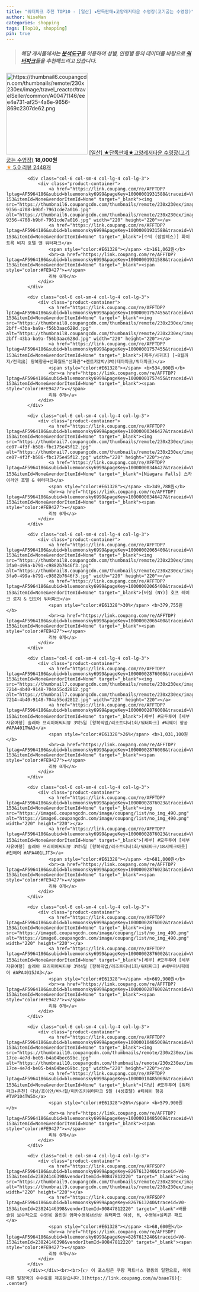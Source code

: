 ```yaml
---
title: "워터파크 추천 TOP10 - [일산] ★단독판매★고양레저타운 수영장(고기굽는 수영장)"
author: WiseMan
categories: shopping
tags: [Top10, shopping]
pin: true
---
```


> ##### 해당 게시물에서는 [**분석도구**](https://itemscout.io/)를 이용하여 **성별**, **연령별** 등의 데이터를 바탕으로 [**워터파크**](https://link.coupang.com/a/baae76)들을 추천해드리고 있습니다.
<div class="container"><div class="row">
            <div class="col-6 col-sm-4 col-lg-4 col-lg-3">
                <div class="product-container">
                    <a href="https://link.coupang.com/re/AFFTDP?lptag=AF5964186&subid=bluemoonsky6999&pageKey=10000000579413&traceid=V0-153&itemId=None&vendorItemId=None" target="_blank"><img src="https://thumbnail6.coupangcdn.com/thumbnails/remote/230x230ex/image/travel_reactor/travelSeller/common/A00471146/eee4e731-af25-4a6e-9656-869c2307de62.png" alt="https://thumbnail6.coupangcdn.com/thumbnails/remote/230x230ex/image/travel_reactor/travelSeller/common/A00471146/eee4e731-af25-4a6e-9656-869c2307de62.png" width="220" height="220"></a>
                    <a href="https://link.coupang.com/re/AFFTDP?lptag=AF5964186&subid=bluemoonsky6999&pageKey=10000000579413&traceid=V0-153&itemId=None&vendorItemId=None" target="_blank">[일산] ★단독판매★고양레저타운 수영장(고기굽는 수영장)</a>
                    <span style="color:#E61328"></span> <b>18,000원</b>
                    <br><a href="https://link.coupang.com/re/AFFTDP?lptag=AF5964186&subid=bluemoonsky6999&pageKey=10000000579413&traceid=V0-153&itemId=None&vendorItemId=None" target="_blank"><span style="color:#FE9427">★</span> 5.0
                    리뷰 2448개</a>
                </div>
            </div>
            
            <div class="col-6 col-sm-4 col-lg-4 col-lg-3">
                <div class="product-container">
                    <a href="https://link.coupang.com/re/AFFTDP?lptag=AF5964186&subid=bluemoonsky6999&pageKey=10000001931588&traceid=V0-153&itemId=None&vendorItemId=None" target="_blank"><img src="https://thumbnail6.coupangcdn.com/thumbnails/remote/230x230ex/image/travel_reactor/travelConnect/hotel/C00655061/4dd6c0c5-9356-4708-b9bf-7961cde7a016.jpg" alt="https://thumbnail6.coupangcdn.com/thumbnails/remote/230x230ex/image/travel_reactor/travelConnect/hotel/C00655061/4dd6c0c5-9356-4708-b9bf-7961cde7a016.jpg" width="220" height="220"></a>
                    <a href="https://link.coupang.com/re/AFFTDP?lptag=AF5964186&subid=bluemoonsky6999&pageKey=10000001931588&traceid=V0-153&itemId=None&vendorItemId=None" target="_blank">[수빅 (잠발레스)] 화이트록 비치 호텔 앤 워터파크</a>
                    <span style="color:#E61328"></span> <b>161,062원</b>
                    <br><a href="https://link.coupang.com/re/AFFTDP?lptag=AF5964186&subid=bluemoonsky6999&pageKey=10000001931588&traceid=V0-153&itemId=None&vendorItemId=None" target="_blank"><span style="color:#FE9427">★</span> 
                    리뷰 0개</a>
                </div>
            </div>
            
            <div class="col-6 col-sm-4 col-lg-4 col-lg-3">
                <div class="product-container">
                    <a href="https://link.coupang.com/re/AFFTDP?lptag=AF5964186&subid=bluemoonsky6999&pageKey=10000001757455&traceid=V0-153&itemId=None&vendorItemId=None" target="_blank"><img src="https://thumbnail8.coupangcdn.com/thumbnails/remote/230x230ex/image/travel_reactor/travelSeller/common/A00786945/0d334742-2bff-43ba-ba9a-f56b3aac628d.jpg" alt="https://thumbnail8.coupangcdn.com/thumbnails/remote/230x230ex/image/travel_reactor/travelSeller/common/A00786945/0d334742-2bff-43ba-ba9a-f56b3aac628d.jpg" width="220" height="220"></a>
                    <a href="https://link.coupang.com/re/AFFTDP?lptag=AF5964186&subid=bluemoonsky6999&pageKey=10000001757455&traceid=V0-153&itemId=None&vendorItemId=None" target="_blank">[제주/서귀포] [~8월까지/전국出] 왕복항공+신화월드"신화관"+렌트카2박/3박(테마파크/워터파크)</a>
                    <span style="color:#E61328"></span> <b>534,000원</b>
                    <br><a href="https://link.coupang.com/re/AFFTDP?lptag=AF5964186&subid=bluemoonsky6999&pageKey=10000001757455&traceid=V0-153&itemId=None&vendorItemId=None" target="_blank"><span style="color:#FE9427">★</span> 
                    리뷰 0개</a>
                </div>
            </div>
            
            <div class="col-6 col-sm-4 col-lg-4 col-lg-3">
                <div class="product-container">
                    <a href="https://link.coupang.com/re/AFFTDP?lptag=AF5964186&subid=bluemoonsky6999&pageKey=10000000346427&traceid=V0-153&itemId=None&vendorItemId=None" target="_blank"><img src="https://thumbnail7.coupangcdn.com/thumbnails/remote/230x230ex/image/travel_reactor/travelConnect/hotel/C00242129/047b5262-ce07-4f3f-b586-fbc175e45f12.jpg" alt="https://thumbnail7.coupangcdn.com/thumbnails/remote/230x230ex/image/travel_reactor/travelConnect/hotel/C00242129/047b5262-ce07-4f3f-b586-fbc175e45f12.jpg" width="220" height="220"></a>
                    <a href="https://link.coupang.com/re/AFFTDP?lptag=AF5964186&subid=bluemoonsky6999&pageKey=10000000346427&traceid=V0-153&itemId=None&vendorItemId=None" target="_blank">[Niagara Falls] 스카이라인 호텔 & 워터파크</a>
                    <span style="color:#E61328"></span> <b>349,788원</b>
                    <br><a href="https://link.coupang.com/re/AFFTDP?lptag=AF5964186&subid=bluemoonsky6999&pageKey=10000000346427&traceid=V0-153&itemId=None&vendorItemId=None" target="_blank"><span style="color:#FE9427">★</span> 
                    리뷰 0개</a>
                </div>
            </div>
            
            <div class="col-6 col-sm-4 col-lg-4 col-lg-3">
                <div class="product-container">
                    <a href="https://link.coupang.com/re/AFFTDP?lptag=AF5964186&subid=bluemoonsky6999&pageKey=10000002065400&traceid=V0-153&itemId=None&vendorItemId=None" target="_blank"><img src="https://thumbnail8.coupangcdn.com/thumbnails/remote/230x230ex/image/travel_reactor/travelConnect/hotel/C00924717/4131206e-3fa0-499a-b791-c9882b7646f3.jpg" alt="https://thumbnail8.coupangcdn.com/thumbnails/remote/230x230ex/image/travel_reactor/travelConnect/hotel/C00924717/4131206e-3fa0-499a-b791-c9882b7646f3.jpg" width="220" height="220"></a>
                    <a href="https://link.coupang.com/re/AFFTDP?lptag=AF5964186&subid=bluemoonsky6999&pageKey=10000002065400&traceid=V0-153&itemId=None&vendorItemId=None" target="_blank">[버질 (NY)] 호프 레이크 로지 & 인도어 워터파크</a>
                    <span style="color:#E61328">30%</span> <b>379,755원</b>
                    <br><a href="https://link.coupang.com/re/AFFTDP?lptag=AF5964186&subid=bluemoonsky6999&pageKey=10000002065400&traceid=V0-153&itemId=None&vendorItemId=None" target="_blank"><span style="color:#FE9427">★</span> 
                    리뷰 0개</a>
                </div>
            </div>
            
            <div class="col-6 col-sm-4 col-lg-4 col-lg-3">
                <div class="product-container">
                    <a href="https://link.coupang.com/re/AFFTDP?lptag=AF5964186&subid=bluemoonsky6999&pageKey=10000002876008&traceid=V0-153&itemId=None&vendorItemId=None" target="_blank"><img src="https://thumbnail7.coupangcdn.com/thumbnails/remote/230x230ex/image/travel_reactor/travelSeller/common/A00277742/0205a38f-7214-4b40-9148-704a55cd2812.jpg" alt="https://thumbnail7.coupangcdn.com/thumbnails/remote/230x230ex/image/travel_reactor/travelSeller/common/A00277742/0205a38f-7214-4b40-9148-704a55cd2812.jpg" width="220" height="220"></a>
                    <a href="https://link.coupang.com/re/AFFTDP?lptag=AF5964186&subid=bluemoonsky6999&pageKey=10000002876008&traceid=V0-153&itemId=None&vendorItemId=None" target="_blank">[세부] #모두투어 [세부 자유여행] 솔레아 프리미어씨티뷰 3박5일 [왕복픽업/리조트디너1회/워터파크] #티웨이 항공 #APA401TWA3</a>
                    <span style="color:#E61328">26%</span> <b>1,031,100원</b>
                    <br><a href="https://link.coupang.com/re/AFFTDP?lptag=AF5964186&subid=bluemoonsky6999&pageKey=10000002876008&traceid=V0-153&itemId=None&vendorItemId=None" target="_blank"><span style="color:#FE9427">★</span> 
                    리뷰 0개</a>
                </div>
            </div>
            
            <div class="col-6 col-sm-4 col-lg-4 col-lg-3">
                <div class="product-container">
                    <a href="https://link.coupang.com/re/AFFTDP?lptag=AF5964186&subid=bluemoonsky6999&pageKey=10000002876023&traceid=V0-153&itemId=None&vendorItemId=None" target="_blank"><img src="https://image6.coupangcdn.com/image/coupang/list/no_img_490.png" alt="https://image6.coupangcdn.com/image/coupang/list/no_img_490.png" width="220" height="220"></a>
                    <a href="https://link.coupang.com/re/AFFTDP?lptag=AF5964186&subid=bluemoonsky6999&pageKey=10000002876023&traceid=V0-153&itemId=None&vendorItemId=None" target="_blank">[세부] #모두투어 [세부 자유여행] 솔레아 프리미어씨티뷰 3박5일 [왕복픽업/리조트디너1회/워터파크/18시체크아웃] #진에어 #APA401LJT3</a>
                    <span style="color:#E61328"></span> <b>681,000원</b>
                    <br><a href="https://link.coupang.com/re/AFFTDP?lptag=AF5964186&subid=bluemoonsky6999&pageKey=10000002876023&traceid=V0-153&itemId=None&vendorItemId=None" target="_blank"><span style="color:#FE9427">★</span> 
                    리뷰 0개</a>
                </div>
            </div>
            
            <div class="col-6 col-sm-4 col-lg-4 col-lg-3">
                <div class="product-container">
                    <a href="https://link.coupang.com/re/AFFTDP?lptag=AF5964186&subid=bluemoonsky6999&pageKey=10000002876002&traceid=V0-153&itemId=None&vendorItemId=None" target="_blank"><img src="https://image6.coupangcdn.com/image/coupang/list/no_img_490.png" alt="https://image6.coupangcdn.com/image/coupang/list/no_img_490.png" width="220" height="220"></a>
                    <a href="https://link.coupang.com/re/AFFTDP?lptag=AF5964186&subid=bluemoonsky6999&pageKey=10000002876002&traceid=V0-153&itemId=None&vendorItemId=None" target="_blank">[세부] #모두투어 [세부 자유여행] 솔레아 프리미어씨티뷰 3박4일 [왕복픽업/리조트디너1회/워터파크] #세부퍼시픽에어 #APA4015JA3</a>
                    <span style="color:#E61328"></span> <b>669,900원</b>
                    <br><a href="https://link.coupang.com/re/AFFTDP?lptag=AF5964186&subid=bluemoonsky6999&pageKey=10000002876002&traceid=V0-153&itemId=None&vendorItemId=None" target="_blank"><span style="color:#FE9427">★</span> 
                    리뷰 0개</a>
                </div>
            </div>
            
            <div class="col-6 col-sm-4 col-lg-4 col-lg-3">
                <div class="product-container">
                    <a href="https://link.coupang.com/re/AFFTDP?lptag=AF5964186&subid=bluemoonsky6999&pageKey=10000010485069&traceid=V0-153&itemId=None&vendorItemId=None" target="_blank"><img src="https://thumbnail10.coupangcdn.com/thumbnails/remote/230x230ex/image/travel_reactor/travelSeller/common/A00277742/76688f9a-17ce-4e7d-be05-b4a04bec69bc.jpg" alt="https://thumbnail10.coupangcdn.com/thumbnails/remote/230x230ex/image/travel_reactor/travelSeller/common/A00277742/76688f9a-17ce-4e7d-be05-b4a04bec69bc.jpg" width="220" height="220"></a>
                    <a href="https://link.coupang.com/re/AFFTDP?lptag=AF5964186&subid=bluemoonsky6999&pageKey=10000010485069&traceid=V0-153&itemId=None&vendorItemId=None" target="_blank">[다낭] #모두투어 [워터파크+온천] 다낭/호이안/바나힐/미카즈키워터파크 5일 (4성호텔) #티웨이 항공 #TVP104TW5X</a>
                    <span style="color:#E61328">26%</span> <b>579,900원</b>
                    <br><a href="https://link.coupang.com/re/AFFTDP?lptag=AF5964186&subid=bluemoonsky6999&pageKey=10000010485069&traceid=V0-153&itemId=None&vendorItemId=None" target="_blank"><span style="color:#FE9427">★</span> 
                    리뷰 0개</a>
                </div>
            </div>
            
            <div class="col-6 col-sm-4 col-lg-4 col-lg-3">
                <div class="product-container">
                    <a href="https://link.coupang.com/re/AFFSDP?lptag=AF5964186&subid=bluemoonsky6999&pageKey=8267613240&traceid=V0-153&itemId=23824146398&vendorItemId=90847812220" target="_blank"><img src="https://thumbnail9.coupangcdn.com/thumbnails/remote/230x230ex/image/vendor_inventory/3557/e9b4d5663d608b9ef99427e54d951670143610de211b4dd024941f31cd51.png" alt="https://thumbnail9.coupangcdn.com/thumbnails/remote/230x230ex/image/vendor_inventory/3557/e9b4d5663d608b9ef99427e54d951670143610de211b4dd024941f31cd51.png" width="220" height="220"></a>
                    <a href="https://link.coupang.com/re/AFFSDP?lptag=AF5964186&subid=bluemoonsky6999&pageKey=8267613240&traceid=V0-153&itemId=23824146398&vendorItemId=90847812220" target="_blank">배를 슬림 보수적으로 수영복 올인원 엄마수영복녀신상 워터파크 여성, M, 수영복+실리콘 패드</a>
                    <span style="color:#E61328"></span> <b>68,600원</b>
                    <br><a href="https://link.coupang.com/re/AFFSDP?lptag=AF5964186&subid=bluemoonsky6999&pageKey=8267613240&traceid=V0-153&itemId=23824146398&vendorItemId=90847812220" target="_blank"><span style="color:#FE9427">★</span> 
                    리뷰 0개</a>
                </div>
            </div>
            </div></div><br><br>[👉 이 포스팅은 쿠팡 파트너스 활동의 일환으로, 이에 따른 일정액의 수수료를 제공받습니다.](https://link.coupang.com/a/baae76){: .center}